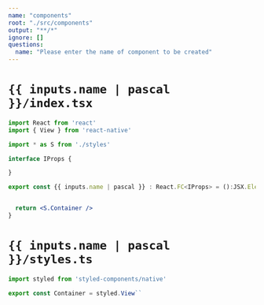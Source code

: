 ```yaml
---
name: "components"
root: "./src/components"
output: "**/*"
ignore: []
questions:
  name: "Please enter the name of component to be created"
---
```


# `{{ inputs.name | pascal }}/index.tsx`

```jsx
import React from 'react'
import { View } from 'react-native'

import * as S from './styles'

interface IProps {

}

export const {{ inputs.name | pascal }} : React.FC<IProps> = ():JSX.Element => {


  return <S.Container />
}

```

# `{{ inputs.name | pascal }}/styles.ts`

```jsx
import styled from 'styled-components/native'

export const Container = styled.View``

```
